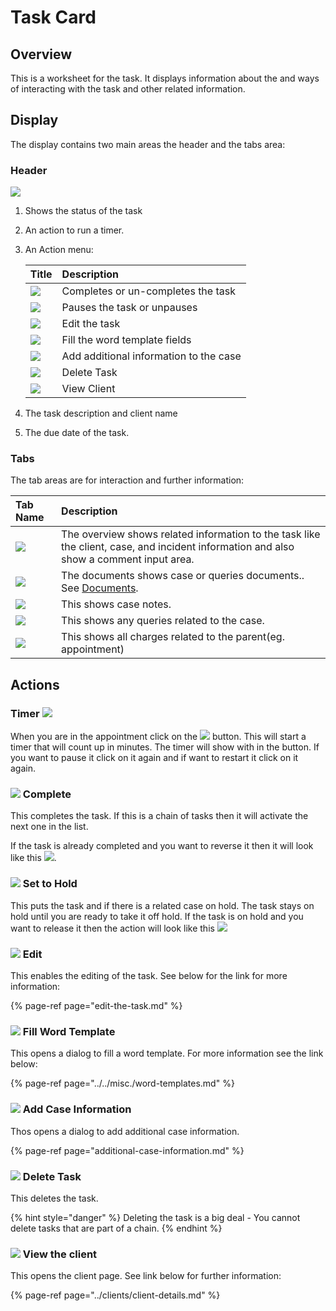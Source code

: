 # Task Card

## Overview

This is a worksheet for the task. It displays information about the and ways of interacting with the task and other related information.

## Display

The display contains two main areas the header and the tabs area:

### Header

![](../../.gitbook/assets/docs_task03-.png)

1. Shows the status of the task
2. An action to run a timer.
3. An Action menu:

   | Title | Description |
   | :--- | :--- |
   | ![](../../.gitbook/assets/docs_tasks_actions01.png)  | Completes or un-completes the task |
   | ![](../../.gitbook/assets/docs_tasks_action02.png)  | Pauses the task or unpauses |
   | ![](../../.gitbook/assets/docs_tasks_actions03.png)  | Edit the task |
   | ![](../../.gitbook/assets/docs_tasks_actions04.png)  | Fill the word template fields |
   | ![](../../.gitbook/assets/docs_tasks_actions05.png)  | Add additional information to the case |
   | ![](../../.gitbook/assets/docs_tasks_actions06.png)  | Delete Task |
   | ![](../../.gitbook/assets/docs_tasks_actions07.png)  | View Client |

4. The task description and client name
5. The due date of the task.

### Tabs

The tab areas are for interaction and further information:

| Tab Name | Description |
| :--- | :--- |
| ![](../../.gitbook/assets/docs_tabs01.png)  | The overview shows related information to the task like the client, case, and incident information and also show a comment input area. |
| ![](../../.gitbook/assets/docs_tabs02.png)  | The documents shows case or queries documents.. See [Documents](../../misc./documents.md). |
| ![](../../.gitbook/assets/docs_tabs03.png)  | This shows case notes. |
| ![](../../.gitbook/assets/docs_tabs04.png)  | This shows any queries related to the case. |
| ![](../../.gitbook/assets/docs_tabs06.png)  | This shows all charges related to the parent\(eg. appointment\) |

## Actions

### Timer    ![](../../.gitbook/assets/docs_timer01.png)

When you are in the appointment click on the ![](../../.gitbook/assets/docs_timer01.png) button. This will start a timer that will count up in minutes. The timer will show with in the button. If you want to pause it click on it again and if want to restart it click on it again.

### ![](../../.gitbook/assets/square-full.svg) Complete

This completes the task. If this is a chain of tasks then it will activate the next one in the list. 

If the task is already completed and you want to reverse it then it will look like this ![](../../.gitbook/assets/docs_tasks_actions09.png).

### ![](../../.gitbook/assets/pause.svg) Set to Hold

This puts the task and if there is a related case on hold. The task stays on hold until you are ready to take it off hold. If the task is on hold and you want to release it then the action will look like this ![](../../.gitbook/assets/docs_tasks_actions08.png) 

### ![](../../.gitbook/assets/docs_edit02.png) Edit

This enables the editing of the task. See below for the link for more information:

{% page-ref page="edit-the-task.md" %}

### ![](../../.gitbook/assets/file-word.svg) Fill Word Template

This opens a dialog to fill a word template. For more information see the link below:

{% page-ref page="../../misc./word-templates.md" %}

### ![](../../.gitbook/assets/briefcase-medical.svg) Add Case Information

Thos opens a dialog to add additional case information.

{% page-ref page="additional-case-information.md" %}

### ![](../../.gitbook/assets/docs_delete01.png) Delete Task

This deletes the task.

{% hint style="danger" %}
Deleting the task is a big deal - You cannot delete tasks that are part of a chain.
{% endhint %}

### ![](../../.gitbook/assets/arrow-right.svg) View the client

This opens the client page. See link below for further information:

{% page-ref page="../clients/client-details.md" %}



